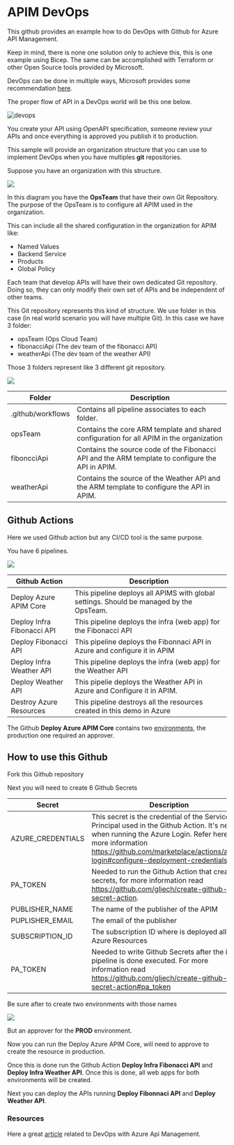 # APIM DevOps

This github provides an example how to do DevOps with Github for Azure API Management.  

Keep in mind, there is none one solution only to achieve this, this is one example using Bicep.  The same can be accomplished with Terraform or other Open Source tools provided by Microsoft.

DevOps can be done in multiple ways, Microsoft provides some recommendation [here](https://learn.microsoft.com/en-us/azure/api-management/devops-api-development-templates).

The proper flow of API in a DevOps world will be this one below.

![devops](https://learn.microsoft.com/en-us/azure/api-management/media/devops-api-development-templates/api-management-cicd-flow.png)

You create your API using OpenAPI specification, someone review your APIs and once everything is approved you publish it to production.

This sample will provide an organization structure that you can use to implement DevOps when you have multiples **git** repositories.

Suppose you have an organization with this structure.

<img src='https://raw.githubusercontent.com/hugogirard/apimDevOps/main/images/gitStructure.png?raw=true' />

In this diagram you have the **OpsTeam** that have their own Git Repository.  The purpose of the OpsTeam is to configure all APIM used in the organization.

This can include all the shared configuration in the organization for APIM like:

<ul>
  <li>Named Values</li>
  <li>Backend Service</li>
  <li>Products</li>
  <li>Global Policy</li>
</ul>

Each team that develop APIs will have their own dedicated Git repository.  Doing so, they can only modify their own set of APIs and be independent of other teams.

This Git repository represents this kind of structure.  We use folder in this case (in real world scenario you will have multiple Git). In this case we have 3 folder:

<ul>
  <li>opsTeam (Ops Cloud Team)</li>
  <li>fibonacciApi (The dev team of the fibonacci API)</li>
  <li>weatherApi (The dev team of the weather API) </li>
</ul>

Those 3 folders represent like 3 different git repository.

<img src='https://raw.githubusercontent.com/hugogirard/apimDevOps/main/images/folder.png?raw=true' />

Folder|Description
--- | --- |
.github/workflows | Contains all pipeline associates to each folder.
opsTeam | Contains the core ARM template and shared configuration for all APIM in the organization
fiboncciApi | Contains the source code of the Fibonacci API and the ARM template to configure the API in APIM.
weatherApi | Contains the source of the Weather API and the ARM template to configure the API in APIM.

## Github Actions

Here we used Github action but any CI/CD tool is the same purpose.

You have 6 pipelines.

<img src='https://raw.githubusercontent.com/hugogirard/apimDevOps/main/images/actions.png?raw=true' />

Github Action | Description
--- | --- |
Deploy Azure APIM Core | This pipeline deploys all APIMS with global settings.  Should be managed by the OpsTeam.
Deploy Infra Fibonacci API | This pipeline deploys the infra (web app) for the Fibonacci API
Deploy Fibonacci API | This pipeline deploys the Fibonnaci API in Azure and configure it in APIM
Deploy Infra Weather API | This pipeline deploys the infra (web app) for the Weather API
Deploy Weather API | This pipelie deploys the Weather API in Azure and Configure it in APIM.
Destroy Azure Resources | This pipeline destroys all the resources created in this demo in Azure

The Github **Deploy Azure APIM Core** contains two [environments](https://docs.github.com/en/actions/reference/environments), the production one required an approver.

## How to use this Github

Fork this Github repository

Next you will need to create 6 Github Secrets

Secret | Description
--- | --- |
AZURE_CREDENTIALS | This secret is the credential of the Service Principal used in the Github Action.  It's needed when running the Azure Login.  Refer here for more information https://github.com/marketplace/actions/azure-login#configure-deployment-credentials
PA_TOKEN | Needed to run the Github Action that create secrets, for more information read https://github.com/gliech/create-github-secret-action.
PUBLISHER_NAME | The name of the publisher of the APIM
PUPLISHER_EMAIL | The email of the publisher
SUBSCRIPTION_ID | The subscription ID where is deployed all the Azure Resources
PA_TOKEN | Needed to write Github Secrets after the infra pipeline is done executed.  For more information read https://github.com/gliech/create-github-secret-action#pa_token

Be sure after to create two environments with those names

<img src='https://raw.githubusercontent.com/hugogirard/apimDevOps/main/images/env.png?raw=true' />

But an approver for the **PROD** environment.

Now you can run the Deploy Azure APIM Core, will need to approve to create the resource in production.

Once this is done run the Github Action **Deploy Infra Fibonacci API** and **Deploy Infra Weather API**.  Once this is done, all web apps for both environments will be created.

Next you can deploy the APIs running **Deploy Fibonnaci API** and **Deploy Weather API**.

### Resources


Here a great [article](https://techcommunity.microsoft.com/t5/azure-developer-community-blog/automate-your-api-deployments-with-azure-api-management-and/ba-p/3682278) related to DevOps with Azure Api Management.
